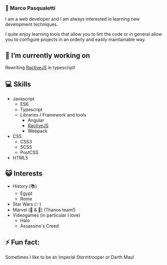 ### 🤝 Marco Pasqualetti
I am a web developer and I am always interested in learning new development techniques.

I quite enjoy learning tools that allow you to lint the code or in general allow you to configure projects in an orderly and easily maintainable way.

## 🔭 I’m currently working on
Rewriting [RactiveJS](https://ractive.js.org) in typescript!

## 💻 Skills
* Javascript
  * ES6
  * Typescript
  * Libraries / Framework and tools
    * Angular
    * [RactiveJS](https://ractive.js.org)
    * Webpack
* CSS
  * CSS3
  * SCSS
  * PostCSS
* HTML5

## 😺 Interests
* History (📚)
  * Egypt
  * Rome
* Star Wars (✨)
* Marvel (📓 & 🎥) (Thanos team!)
* Videogames (in particular I love)
  * Halo
  * Assassins's Creed

## ⚡ Fun fact:
Sometimes I like to be an Imperial Stormtrooper or Darth Maul

<!--
**marcalexiei/marcalexiei** is a ✨ _special_ ✨ repository because its `README.md` (this file) appears on your GitHub profile.

Here are some ideas to get you started:

-  ...
- 🌱 I’m currently learning ...
- 👯 I’m looking to collaborate on ...
- 🤔 I’m looking for help with ...
- 💬 Ask me about ...
- 📫 How to reach me: ...
- 😄 Pronouns: ...
-->
